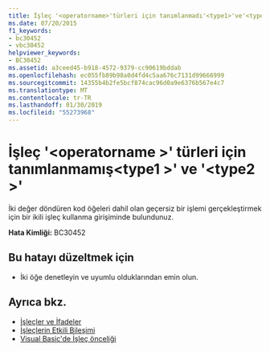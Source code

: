 ```yaml
---
title: İşleç '<operatorname>'türleri için tanımlanmadı'<type1>'ve'<type2>'
ms.date: 07/20/2015
f1_keywords:
- bc30452
- vbc30452
helpviewer_keywords:
- BC30452
ms.assetid: a3ceed45-b918-4572-9379-cc90619bddab
ms.openlocfilehash: ec055fb89b98a0d4fd4c5aa676c7131d99666999
ms.sourcegitcommit: 14355b4b2fe5bcf874cac96d0a9e6376b567e4c7
ms.translationtype: MT
ms.contentlocale: tr-TR
ms.lasthandoff: 01/30/2019
ms.locfileid: "55273968"
---
```

# <a name="operator-operatorname-is-not-defined-for-types-type1-and-type2"></a>İşleç '\<operatorname >' türleri için tanımlanmamış\<type1 >' ve '\<type2 >'
İki değer döndüren kod öğeleri dahil olan geçersiz bir işlemi gerçekleştirmek için bir ikili işleç kullanma girişiminde bulundunuz.  
  
 **Hata Kimliği:** BC30452  
  
## <a name="to-correct-this-error"></a>Bu hatayı düzeltmek için  
  
-   İki öğe denetleyin ve uyumlu olduklarından emin olun.  
  
## <a name="see-also"></a>Ayrıca bkz.
- [İşleçler ve İfadeler](../../visual-basic/programming-guide/language-features/operators-and-expressions/index.md)
- [İşleçlerin Etkili Bileşimi](../../visual-basic/programming-guide/language-features/operators-and-expressions/efficient-combination-of-operators.md)
- [Visual Basic'de İşleç önceliği](../../visual-basic/language-reference/operators/operator-precedence.md)
